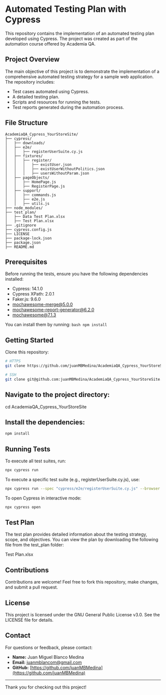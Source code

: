 # Automated Testing Plan with Cypress

This repository contains the implementation of an automated testing plan developed using Cypress. The project was created as part of the automation course offered by Academia QA.

## Project Overview

The main objective of this project is to demonstrate the implementation of a comprehensive automated testing strategy for a sample web application. The repository includes:

- Test cases automated using Cypress.
- A detailed testing plan.
- Scripts and resources for running the tests.
- Test reports generated during the automation process.

## File Structure
```
AcademiaQA_Cypress_YourStoreSite/
├── cypress/
│   ├── downloads/
│   ├── e2e/
│   │   ├── registerUserSuite.cy.js
│   ├── fixtures/
│   │   ├── register/
│   │   │   ├── existUser.json
│   │   │   ├── existUserWithoutPolitics.json
│   │   │   ├── usersWithoutParam.json
│   ├── pageObjects/
│   │   ├── HomePage.js
│   │   ├── RegisterPage.js
│   ├── support/
│   │   ├── commands.js
│   │   ├── e2e.js
│   │   ├── utils.js
├── node_modules/
├── test_plan/
│   ├── Data Test Plan.xlsx
│   ├── Test Plan.xlsx
├── .gitignore
├── cypress.config.js
├── LICENSE
├── package-lock.json
├── package.json
├── README.md
```
## Prerequisites

Before running the tests, ensure you have the following dependencies installed:

- Cypress: 14.1.0
- Cypress XPath: 2.0.1
- Faker.js: 9.6.0
- mochawesome-merge@5.0.0
- mochawesome-report-generator@6.2.0
- mochawesome@7.1.3

You can install them by running:
	```bash
		npm install
	```

## Getting Started

Clone this repository:
   ```bash
   # HTTPS
   git clone https://github.com/juanMBMedina/AcademiaQA_Cypress_YourStoreSite.git

   # SSH
   git clone git@github.com:juanMBMedina/AcademiaQA_Cypress_YourStoreSite.git
   ```
	
## Navigate to the project directory:

cd AcademiaQA_Cypress_YourStoreSite

## Install the dependencies:

   ```bash
   npm install
   ```

## Running Tests

To execute all test suites, run:
   ```bash
   npx cypress run
   ```
To execute a specific test suite (e.g., registerUserSuite.cy.js), use:
   ```bash
   npx cypress run --spec "cypress/e2e/registerUserSuite.cy.js" --browser edge
   ```
To open Cypress in interactive mode:
   ```bash
   npx cypress open
   ```

## Test Plan

The test plan provides detailed information about the testing strategy, scope, and objectives. You can view the plan by downloading the following file from the test_plan folder:

Test Plan.xlsx

## Contributions

Contributions are welcome! Feel free to fork this repository, make changes, and submit a pull request.

## License

This project is licensed under the GNU General Public License v3.0. See the LICENSE file for details.

## Contact

For questions or feedback, please contact:

- **Name:** Juan Miguel Blanco Medina
- **Email:** juanmblancom@gmail.com
- **GitHub:** [https://github.com/juanMBMedina](https://github.com/juanMBMedina)

---

Thank you for checking out this project!

